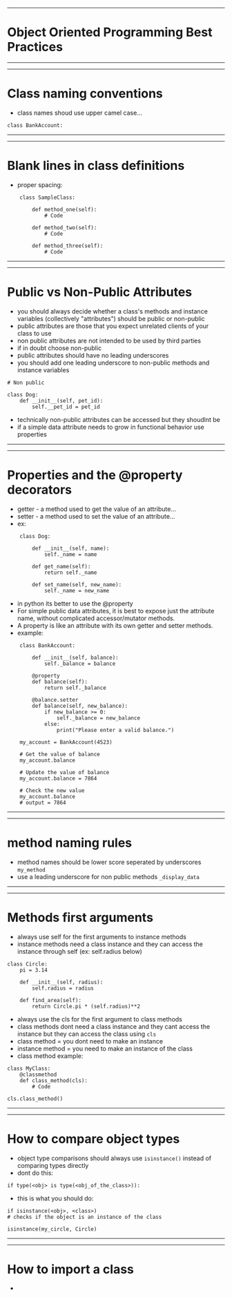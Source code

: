 ***
# Object Oriented Programming Best Practices
***
***
# Class naming conventions 
* class names shoud use upper camel case... 
```
class BankAccount:
```
***
***
# Blank lines in class definitions
* proper spacing:
```
    class SampleClass:
     
        def method_one(self):
            # Code
     
        def method_two(self):
            # Code
     
        def method_three(self):
            # Code
```
***
***
# Public vs Non-Public Attributes
* you should always decide whether a class's methods and instance variables (collectively "attributes") should be public or non-public
* public attributes are those that you expect unrelated clients of your class to use
* non public attributes are not intended to be used by third parties
* if in doubt choose non-public
* public attributes should have no leading underscores
* you should add one leading underscore to non-public methods and instance variables
```
# Non public

class Dog:
    def __init__(self, pet_id):
        self.__pet_id = pet_id     
```
* technically non-public attributes can be accessed but they shoudlnt be 
* if a simple data attribute needs to grow in functional behavior use properties 
***
*** 
# Properties and the @property decorators 
* getter - a method used to get the value of an attribute...
* setter - a method used to set the value of an attribute...
* ex:
```
    class Dog:
     
        def __init__(self, name):
            self._name = name
     
        def get_name(self):
            return self._name
     
        def set_name(self, new_name):
            self._name = new_name 
```
* in python its better to use the @property 
* For simple public data attributes, it is best to expose just the attribute name, without complicated accessor/mutator methods.
* A property is like an attribute with its own getter and setter methods.  
* example:
```
    class BankAccount:
     
        def __init__(self, balance):
            self._balance = balance
     
        @property
        def balance(self):
            return self._balance
     
        @balance.setter
        def balance(self, new_balance):
            if new_balance >= 0:
                self._balance = new_balance
            else:
                print("Please enter a valid balance.")

    my_account = BankAccount(4523)

    # Get the value of balance
    my_account.balance

    # Update the value of balance
    my_account.balance = 7864

    # Check the new value
    my_account.balance
    # output = 7864
```
***
***
# method naming rules
* method names should be lower score seperated by underscores ```my_method```
* use a leading underscore for non public methods ```_display_data```
***
***
# Methods first arguments
* always use self for the first arguments to instance methods
* instance methods need a class instance and they can access the instance through self  (ex: self.radius below)
```
class Circle: 
    pi = 3.14

    def __init__(self, radius):
        self.radius = radius

    def find_area(self):
        return Circle.pi * (self.radius)**2
```
* always use the cls for the first argument to class methods
* class methods dont need a class instance and they cant access the instance but they can access the class using ```cls```
* class method = you dont need to make an instance
* instance method = you need to make an instance of the class
* class method example:
```
class MyClass:
    @classmethod
    def class_method(cls):
        # Code

cls.class_method()
```
***
***
# How to compare object types
* object type comparisons should always use ```isinstance()``` instead of comparing types directly
* dont do this: 
```
if type(<obj> is type(<obj_of_the_class>)):
```
* this is what you should do:
```
if isinstance(<obj>, <class>)
# checks if the object is an instance of the class

isinstance(my_circle, Circle)
```
***
***
# How to import a class
*